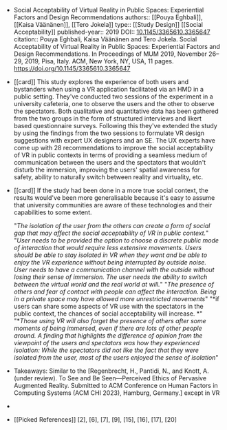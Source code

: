 - Social Acceptability of Virtual Reality in Public Spaces: Experiential Factors and Design Recommendations
  authors:: [[Pouya Eghbali]], [[Kaisa Väänänen]], [[Tero Jokela]]
  type:: [[Study Design]] [[Social Acceptability]] 
  published-year:: 2019
  DOI:: [10.1145/3365610.3365647](https://doi.org/10.1145/3365610.3365647)
  citation:: Pouya Eghbali, Kaisa Väänänen and Tero Jokela. Social Acceptability of Virtual Reality in Public Spaces: Experiential Factors and Design Recommendations. In Proceedings of MUM 2019, November 26–29, 2019, Pisa, Italy. ACM, New York, NY, USA, 11 pages. https://doi.org/10.1145/3365610.3365647
- [[card]] This study explores the experience of both users and bystanders when using a VR application facilitated via an HMD in a public setting. They've conducted two sessions of the experiment in a university cafeteria, one to observe the users and the other to observe the spectators. Both qualitative and quantitative data has been gathered from the two groups in the form of structured interviews and likert based questionnaire surveys. Following this they've extended the study by using the findings from the two sessions to formulate VR design suggestions with expert UX designers and an SE. The UX experts have come up with 28 recommendations to improve the social acceptability of VR in public contexts in terms of providing a seamless medium of communication between the users and the spectators that wouldn't disturb the immersion, improving the users' spatial awareness for safety, ability to naturally switch between reality and virtuality, etc.
- [[card]] If the study had been done in a more true social context, the results would've been more generalisable because it's easy to assume that university communities are aware of these technologies and their capabilities to some extent. 
  
  "*The isolation of the user from the others can create a form of social gap that may affect the social acceptability of VR in public context.*"
  "*User needs to be provided the option to choose a discrete public mode of interaction that would require less extensive movements.
  Users should be able to stay isolated in VR when they want and be able to enjoy the VR experience without being interrupted by outside noise.
   User needs to have a communication channel with the outside without losing their sense of immersion. 
  The user needs the ability to switch between the virtual world and the real world at will.*"
  "*The presence of others and fear of contact with people can affect the interaction.
  Being in a private space may have allowed more unrestricted movements*"
  "*if users can share some aspects of VR use with the spectators in the public context, the chances of social acceptability will increase. *"
  "**Those using VR will also forget the presence of others after some moments of being immersed, even if there are lots of other people around. A finding that highlights the difference of opinion from the viewpoint of the users and spectators was how they experienced isolation: While the spectators did not like the fact that they were isolated from the user, most of the users enjoyed the sense of isolation*"
- Takeaways: Similar to the [Regenbrecht, H., Pantidi, N., and Knott, A. (under review). To See and Be Seen—Perceived Ethics of Pervasive Augmented Reality. Submitted to ACM Conference on Human Factors in Computing Systems (ACM CHI 2023), Hamburg, Germany.] except in VR
-
- [[Picked References]] [2], [6], [7], [9], [15], [16], [17], [20]